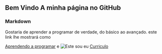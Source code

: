 ## Bem Vindo A minha página no GitHub


### Markdown

Gostaria de aprender a programar de verdade, do básico ao avançado. este link lhe mostrará como



[Aprendendo a programar](http://www.skasab.store) e ![Este sou eu](src)
[Curriculo](https://www.linkedin.com/in/alex-neto-57b9b9102/)

